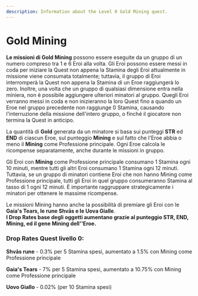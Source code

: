 ```yaml
---
description: Information about the Level 0 Gold Mining quest.
---
```


# Gold Mining

**Le missioni di Gold Mining** possono essere eseguite da un gruppo di un numero compreso tra 1 e 6 Eroi alla volta. Gli Eroi possono essere messi in coda per iniziare la Quest non appena la Stamina degli Eroi attualmente in missione viene consumata totalmente; tuttavia, il gruppo di Eroi interromperà la Quest non appena la Stamina di un Eroe raggiungerà lo zero. Inoltre, una volta che un gruppo di qualsiasi dimensione entra nella miniera, non è possibile aggiungere ulteriori minatori al gruppo. Quegli Eroi verranno messi in coda e non inizieranno la loro Quest fino a quando un Eroe nel gruppo precedente non raggiunge 0 Stamina, causando l'interruzione della missione dell'intero gruppo, o finché il giocatore non termina la Quest in anticipo.

La quantità di **Gold** generata da un minatore si basa sui punteggi **STR** ed **END** di ciascun Eroe, sul punteggio **Mining** e sul fatto che l'Eroe abbia o meno il **Mining** come Professione principale. Ogni Eroe calcola le ricompense separatamente, anche durante le missioni in gruppo.

Gli Eroi con **Mining** come Professione principale consumano 1 Stamina ogni 10 minuti, mentre tutti gli altri Eroi consumano 1 Stamina ogni 12 minuti. Tuttavia, se un gruppo di minatori contiene Eroi che non hanno Mining come Professione principale, tutti gli Eroi in quel gruppo consumeranno Stamina al tasso di 1 ogni 12 minuti. È importante raggruppare strategicamente i minatori per ottenere le massime ricompense.

Le missioni Mining hanno anche la possibilità di premiare gli Eroi con le **Gaia's Tears, le rune Shvās e le Uova Gialle**.\
**I Drop Rates base degli oggetti aumentano grazie al punteggio STR, END,  Mining, ed il gene Mining dell''Eroe.**

### **Drop Rates Quest livello 0:**

**Shvās rune** - 0.3% per 5 Stamina spesi, aumentato a 1.5% con Mining come Professione principale

**Gaia's Tears** - 7% per 5 Stamina spesi, aumentato a 10.75% con Mining come Professione principale

**Uovo Giallo** - 0.02% (per 10 Stamina spesi)
